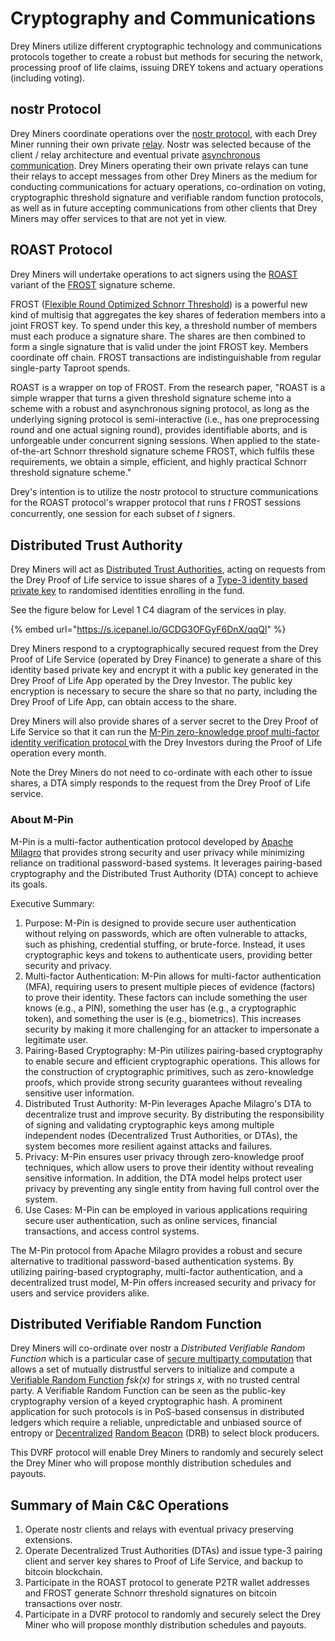 # Cryptography and Communications

Drey Miners utilize different cryptographic technology and communications protocols together to create a robust but methods for securing the network, processing proof of life claims, issuing DREY tokens and actuary operations (including voting).&#x20;

## nostr Protocol

Drey Miners coordinate operations over the [nostr protocol](https://nostr.com/), with each Drey Miner running their own private [relay](https://nostr.com/relays). Nostr was selected because of the client / relay architecture and eventual private [asynchronous communication](https://bitcoinmagazine.com/technical/how-nostr-can-improve-bitcoin-privacy). Drey Miners operating their own private relays can tune their relays to accept messages from other Drey Miners as the medium for conducting communications for actuary operations, co-ordination on voting, cryptographic threshold signature and verifiable random function protocols, as well as in future accepting communications from other clients that Drey Miners may offer services to that are not yet in view.

## ROAST Protocol

Drey Miners will undertake operations to act signers using the [ROAST](https://eprint.iacr.org/2022/550) variant of the [FROST](https://eprint.iacr.org/2020/852) signature scheme.&#x20;

FROST ([Flexible Round Optimized Schnorr Threshold](https://eprint.iacr.org/2020/852.pdf)) is a powerful new kind of multisig that aggregates the key shares of federation members into a joint FROST key. To spend under this key, a threshold number of members must each produce a signature share. The shares are then combined to form a single signature that is valid under the joint FROST key. Members coordinate off chain. FROST transactions are indistinguishable from regular single-party Taproot spends.

ROAST is a wrapper on top of FROST. From the research paper, "ROAST is a simple wrapper that turns a given threshold signature scheme into a scheme with a robust and asynchronous signing protocol, as long as the underlying signing protocol is semi-interactive (i.e., has one preprocessing round and one actual signing round), provides identifiable aborts, and is unforgeable under concurrent signing sessions. When applied to the state-of-the-art Schnorr threshold signature scheme FROST, which fulfils these requirements, we obtain a simple, efficient, and highly practical Schnorr threshold signature scheme."

Drey's intention is to utilize the nostr protocol to structure communications for the ROAST protocol's wrapper protocol that runs 𝑡 FROST sessions concurrently, one session for each subset of 𝑡 signers.

## Distributed Trust Authority

Drey Miners will act as [Distributed Trust Authorities](https://milagro.apache.org/docs/milagro-design), acting on requests from the Drey Proof of Life service to issue shares of a [Type-3 identity based private key](https://milagro.apache.org/docs/milagro-crypto) to randomised identities enrolling in the fund.&#x20;

See the figure below for Level 1 C4 diagram of the services in play.

{% embed url="https://s.icepanel.io/GCDG3OFGyF6DnX/qqQl" %}

Drey Miners respond to a cryptographically secured request from the Drey Proof of Life Service (operated by Drey Finance) to generate a share of this identity based private key and encrypt it with a public key generated in the Drey Proof of Life App operated by the Drey Investor. The public key encryption is necessary to secure the share so that no party, including the Drey Proof of Life App, can obtain access to the share.

Drey Miners will also provide shares of a server secret to the Drey Proof of Life Service so that it can run the [M-Pin zero-knowledge proof multi-factor identity verification protocol ](https://milagro.apache.org/docs/milagro-protocols)with the Drey Investors during the Proof of Life operation every month.

Note the Drey Miners do not need to co-ordinate with each other to issue shares, a DTA simply responds to the request from the Drey Proof of Life service.

### About M-Pin

M-Pin is a multi-factor authentication protocol developed by [Apache Milagro](https://milagro.apache.org/docs/milagro-intro) that provides strong security and user privacy while minimizing reliance on traditional password-based systems. It leverages pairing-based cryptography and the Distributed Trust Authority (DTA) concept to achieve its goals.

Executive Summary:

1. Purpose: M-Pin is designed to provide secure user authentication without relying on passwords, which are often vulnerable to attacks, such as phishing, credential stuffing, or brute-force. Instead, it uses cryptographic keys and tokens to authenticate users, providing better security and privacy.
2. Multi-factor Authentication: M-Pin allows for multi-factor authentication (MFA), requiring users to present multiple pieces of evidence (factors) to prove their identity. These factors can include something the user knows (e.g., a PIN), something the user has (e.g., a cryptographic token), and something the user is (e.g., biometrics). This increases security by making it more challenging for an attacker to impersonate a legitimate user.
3. Pairing-Based Cryptography: M-Pin utilizes pairing-based cryptography to enable secure and efficient cryptographic operations. This allows for the construction of cryptographic primitives, such as zero-knowledge proofs, which provide strong security guarantees without revealing sensitive user information.
4. Distributed Trust Authority: M-Pin leverages Apache Milagro's DTA to decentralize trust and improve security. By distributing the responsibility of signing and validating cryptographic keys among multiple independent nodes (Decentralized Trust Authorities, or DTAs), the system becomes more resilient against attacks and failures.
5. Privacy: M-Pin ensures user privacy through zero-knowledge proof techniques, which allow users to prove their identity without revealing sensitive information. In addition, the DTA model helps protect user privacy by preventing any single entity from having full control over the system.
6. Use Cases: M-Pin can be employed in various applications requiring secure user authentication, such as online services, financial transactions, and access control systems.

The M-Pin protocol from Apache Milagro provides a robust and secure alternative to traditional password-based authentication systems. By utilizing pairing-based cryptography, multi-factor authentication, and a decentralized trust model, M-Pin offers increased security and privacy for users and service providers alike.

## Distributed Verifiable Random Function

Drey Miners will co-ordinate over nostr a _Distributed Verifiable Random Function_ which is a particular case of [secure multiparty computation](https://en.wikipedia.org/wiki/Secure\_multi-party\_computation) that allows a set of mutually distrustful servers to initialize and compute a [Verifiable Random Function](https://tools.ietf.org/html/draft-irtf-cfrg-vrf-05) _fsk(x)_ for strings _x_, with no trusted central party. A Verifiable Random Function can be seen as the public-key cryptography version of a keyed cryptographic hash. A prominent application for such protocols is in PoS-based consensus in distributed ledgers which require a reliable, unpredictable and unbiased source of entropy or [Decentralized](https://blog.cloudflare.com/league-of-entropy/) [Random Beacon](https://csrc.nist.gov/projects/interoperable-randomness-beacons) (DRB) to select block producers.

This DVRF protocol will enable Drey Miners to randomly and securely select the Drey Miner who will propose monthly distribution schedules and payouts.

## Summary of Main C\&C Operations

1. Operate nostr clients and relays with eventual privacy preserving extensions.
2. Operate Decentralized Trust Authorities (DTAs) and issue type-3 pairing client and server key shares to Proof of Life Service, and backup to bitcoin blockchain.
3. Participate in the ROAST protocol to generate P2TR wallet addresses and FROST generate Schnorr threshold signatures on bitcoin transactions over nostr.
4. Participate in a DVRF protocol to randomly and securely select the Drey Miner who will propose monthly distribution schedules and payouts.
